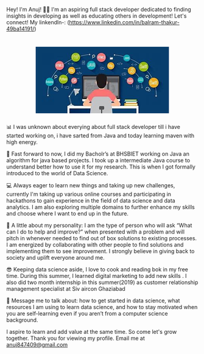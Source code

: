 Hey! I'm Anuj! 👋🏻 I'm an aspiring full stack developer dedicated to finding insights in developing as well as educating others in development! Let's connect! My linkendln-: (https://www.linkedin.com/in/balram-thakur-49ba14191/)

<h1 align="center">
<img src="https://github.com/anujkumarvats/Final-year-project/blob/main/OIP.jpeg">
</h1>

📊 I was unknown about everying about full stack developer till i have started working on, i have sarted from Java and today learning maven with high energy.

🔬 Fast forward to now, I did my Bacholr’s at BHSBIET working on Java an algorithm for java based projects. I took up a intermediate Java course to understand better how to use it for my research. This is when I got formally introduced to the world of Data Science.

💻 Always eager to learn new things and taking up new challenges, currently I'm taking up various online courses and participating in hackathons to gain experience in the field of data science and data analytics. I am also exploring multiple domains to further enhance my skills and choose where I want to end up in the future.

🙂 A little about my personality: I am the type of person who will ask “What can I do to help and improve?” when presented with a problem and will pitch in whenever needed to find out of box solutions to existing processes. I am energized by collaborating with other people to find solutions and implementing them to see improvement. I strongly believe in giving back to society and uplift everyone around me.

😎 Keeping data science aside, I love to cook and reading bok in my free time. During this summer, I learned digital marketing to add new skills . I also did two month internship in this summer(2019) as customer relationship management specialist at Siv aircon Ghaziabad

💬 Message me to talk about: how to get started in data science, what resources I am using to learn data science, and how to stay motivated when you are self-learning even if you aren’t from a computer science background.

I aspire to learn and add value at the same time. So come let's grow together. Thank you for viewing my profile. Email me at anuj847409@gmail.com
